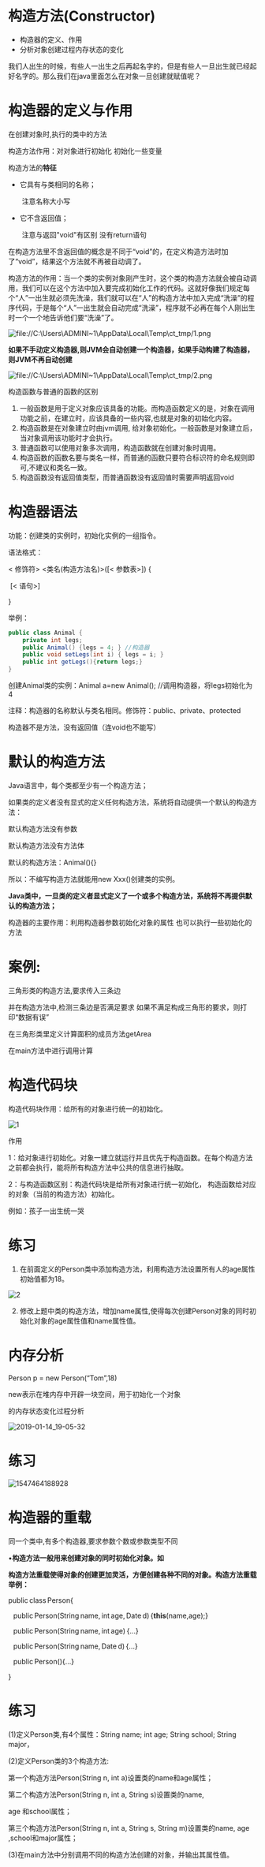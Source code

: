 # 构造方法(Constructor)


- 构造器的定义、作用
- 分析对象创建过程内存状态的变化



我们人出生的时候，有些人一出生之后再起名字的，但是有些人一旦出生就已经起好名字的。那么我们在java里面怎么在对象一旦创建就赋值呢？



# 构造器的定义与作用 

在创建对象时,执行的类中的方法

构造方法作用：对对象进行初始化 初始化一些变量

 

构造方法的**特征**

- 它具有与类相同的名称；

  ​	注意名称大小写

- 它不含返回值； 

  ​	注意与返回"void"有区别  没有return语句

在构造方法里不含返回值的概念是不同于“void”的，在定义构造方法时加了“void”，结果这个方法就不再被自动调了。

构造方法的作用：当一个类的实例对象刚产生时，这个类的构造方法就会被自动调用，我们可以在这个方法中加入要完成初始化工作的代码。这就好像我们规定每个“人”一出生就必须先洗澡，我们就可以在“人”的构造方法中加入完成“洗澡”的程序代码，于是每个“人”一出生就会自动完成“洗澡”，程序就不必再在每个人刚出生时一个一个地告诉他们要“洗澡”了。 

![file://C:\Users\ADMINI~1\AppData\Local\Temp\ct_tmp/1.png](assets/clip_image001-1547463169437.png)

**如果不手动定义构造器,则JVM会自动创建一个构造器，如果手动构建了构造器，则JVM不再自动创建**

![file://C:\Users\ADMINI~1\AppData\Local\Temp\ct_tmp/2.png](assets/clip_image001-1547463221406.png)

构造函数与普通的函数的区别

1. 一般函数是用于定义对象应该具备的功能。而构造函数定义的是，对象在调用功能之前，在建立时，应该具备的一些内容,也就是对象的初始化内容。
2. 构造函数是在对象建立时由jvm调用, 给对象初始化。一般函数是对象建立后，当对象调用该功能时才会执行。
3. 普通函数可以使用对象多次调用，构造函数就在创建对象时调用。
4. 构造函数的函数名要与类名一样，而普通的函数只要符合标识符的命名规则即可,不建议和类名一致。
5. 构造函数没有返回值类型，而普通函数没有返回值时需要声明返回void



# 构造器语法

功能：创建类的实例时，初始化实例的一组指令。

语法格式：

< 修饰符> <类名(构造方法名)>([< 参数表>]) {

​	[< 语句>]

} 

举例：

```Java
public class Animal {
    private int legs;
    public Animal() {legs = 4; } //构造器
    public void setLegs(int i) { legs = i; }
    public int getLegs(){return legs;}
}
```

创建Animal类的实例：Animal a=new Animal(); //调用构造器，将legs初始化为4

注释：构造器的名称默认与类名相同。修饰符：public、private、protected

构造器不是方法，没有返回值（连void也不能写）



# 默认的构造方法

Java语言中，每个类都至少有一个构造方法；

如果类的定义者没有显式的定义任何构造方法，系统将自动提供一个默认的构造方法：

默认构造方法没有参数

默认构造方法没有方法体

默认的构造方法：Animal(){}

所以：不编写构造方法就能用new Xxx()创建类的实例。

**Java类中，一旦类的定义者显式定义了一个或多个构造方法，系统将不再提供默认的构造方法；**

构造器的主要作用：利用构造器参数初始化对象的属性 也可以执行一些初始化的方法



# 案例:

三角形类的构造方法,要求传入三条边

并在构造方法中,检测三条边是否满足要求  如果不满足构成三角形的要求，则打印“数据有误”

在三角形类里定义计算面积的成员方法getArea

 在main方法中进行调用计算



# 构造代码块

构造代码块作用：给所有的对象进行统一的初始化。

![1](assets/未命名图片.png)

作用

1：给对象进行初始化。对象一建立就运行并且优先于构造函数。在每个构造方法之前都会执行，能将所有构造方法中公共的信息进行抽取。

2：与构造函数区别：构造代码块是给所有对象进行统一初始化， 构造函数给对应的对象（当前的构造方法）初始化。

例如：孩子一出生统一哭

# 练习

1.  在前面定义的Person类中添加构造方法，利用构造方法设置所有人的age属性初始值都为18。

![2](assets/2.png)

2. 修改上题中类的构造方法，增加name属性,使得每次创建Person对象的同时初始化对象的age属性值和name属性值。



# 内存分析

Person p = new Person(“Tom”,18) 

new表示在堆内存中开辟一块空间，用于初始化一个对象



的内存状态变化过程分析

![2019-01-14_19-05-32](assets/2019-01-14_19-05-32.png)

# 练习

![1547464188928](assets/1547464188928.png)

# 构造器的重载

同一个类中,有多个构造器,要求参数个数或参数类型不同 

•**构造方法一般用来创建对象的同时初始化对象。如** 

**构造方法重载使得对象的创建更加灵活，方便创建各种不同的对象。构造方法重载举例：** 

public class Person{ 

    public Person(String name, int age, Date d) {**this**(name,age);} 

    public Person(String name, int age) {…} 

    public Person(String name, Date d) {…} 

    public Person(){…} 

}

# 练习

(1)定义Person类,有4个属性：String name; int age; String school; String major， 

(2)定义Person类的3个构造方法: 

第一个构造方法Person(String n, int a)设置类的name和age属性； 

第二个构造方法Person(String n, int a, String s)设置类的name,  

age 和school属性； 

第三个构造方法Person(String n, int a, String s, String m)设置类的name, age ,school和major属性； 

(3)在main方法中分别调用不同的构造方法创建的对象，并输出其属性值。 


